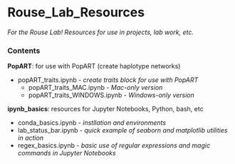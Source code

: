 # Rouse_Lab_Resources
*For the Rouse Lab! Resources for use in projects, lab work, etc.*

### Contents ###
**PopART**: for use with PopART (create haplotype networks)
- popART_traits.ipynb - *create traits block for use with PopART*
  - popART_traits_MAC.ipynb - *Mac-only version*
  - popART_traits_WINDOWS.ipynb - *Windows-only version*
  
**ipynb_basics**: resources for Jupyter Notebooks, Python, bash, etc
- conda_basics.ipynb - *instllation and environments*
- lab_status_bar.ipynb - *quick example of seaborn and matplotlib utilities in action*
- regex_basics.ipynb - *basic use of regular expressions and magic commands in Jupyter Notebooks*
